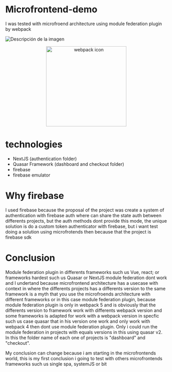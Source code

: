 # Microfrontend-demo
I was tested with microfroend architecture using module federation plugin by webpack

<image src="https://res.cloudinary.com/practicaldev/image/fetch/s--N_QDejG1--/c_imagga_scale,f_auto,fl_progressive,h_420,q_auto,w_1000/https://dev-to-uploads.s3.amazonaws.com/i/avgehx5v0vr94mpjb18l.png" alt="Descripción de la imagen">
<p align="center">
  <img src="https://uxwing.com/wp-content/themes/uxwing/download/brands-and-social-media/webpack-icon.png" alt="webpack icon" width="250px">
</p>


# technologies

  - NextJS (authentication folder)
  - Quasar Framework (dashboard and checkout folder)
  - firebase
  - firebase emulator


# Why firebase
I used firebase because the proposal of the project was create a system of authentication with firebase auth
where can share the state auth between differents projects, but the auth methods dont provide this mode, the 
unique solution is do a custom token authenticator with firebase, but i want test doing a solution using microfrotends
then because that the project is firebase sdk


# Conclusion
Module federation plugin in differents frameworks such us Vue, react; or frameworks hardest such us Quasar or NextJS
module federation dont work and I undertand because microfrontend architecture has a usecase with context in where the differents
projects has a differents version to the same framework is a myth that you use the microfroends architecture with different frameworks
or in this case module federation plugin, because module federation plugin is only in webpack 5 and is obviously that the differents
version to framework work with differents webpack version and some frameworks is adapted for work with a webpack version in specfic
such us case quasar that in his version one work and only work with webpack 4 then dont use module federation plugin.
Only i could run the module federation in projects with equals versions in this using quasar v2. In this the folder name of each one
of projects is "dashboard" and "checkout".

My conclusion can change because i am starting in the microfrontends world, this is my first conclusion i going to test with others 
microfrontends frameworks such us single spa, systemJS or bit

